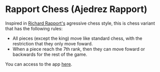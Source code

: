 # Rapport Chess (Ajedrez Rapport)

Inspired in [Richard Rapport's](https://en.wikipedia.org/wiki/Richard_Rapport) agressive chess style, this is chess variant that has the following rules:
- All pieces (except the king) move like standard chess, with the restriction that they only move foward.
- When a piece reach the 7th rank, then they can move foward or backwards for the rest of the game.

You can access to the app [here](https://alfremk.github.io/Rapport-Chess/).